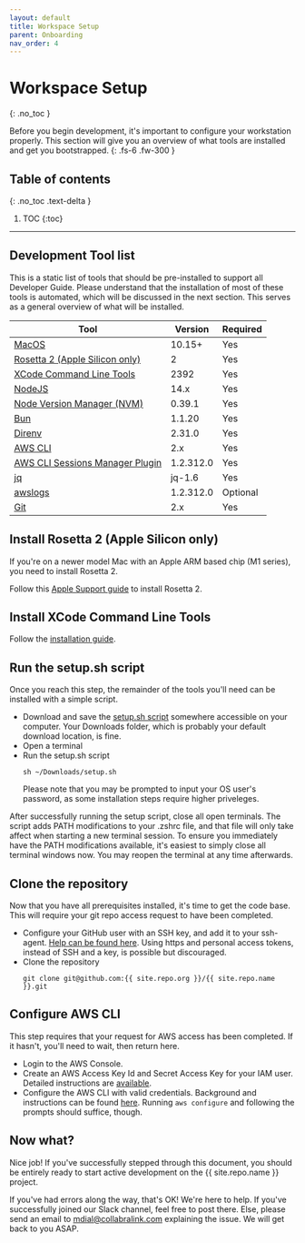 ```yaml
---
layout: default
title: Workspace Setup
parent: Onboarding
nav_order: 4
---
```


# Workspace Setup
{: .no_toc }

Before you begin development, it's important to configure your workstation properly. This section will give you an overview of what tools are installed and get you bootstrapped.
{: .fs-6 .fw-300 }

## Table of contents
{: .no_toc .text-delta }

1. TOC
{:toc}
---

## Development Tool list
This is a static list of tools that should be pre-installed to support all Developer Guide. Please understand that the installation of most of these tools is automated, which will be discussed in the next section.  This serves as a general overview of what will be installed.

| Tool                                                                              | Version   | Required |
| --------------------------------------------------------------------------------- | --------- | -------- |
| [MacOS](https://www.apple.com/macos/monterey/)                                    | 10.15+    | Yes      |
| [Rosetta 2 (Apple Silicon only)](https://support.apple.com/en-us/HT211861)        | 2         | Yes      |
| [XCode Command Line Tools](https://mac.install.guide/commandlinetools/index.html) | 2392      | Yes      |
| [NodeJS](https://nodejs.org/en/)                                                  | 14.x      | Yes      |
| [Node Version Manager (NVM)](https://github.com/nvm-sh/nvm)                       | 0.39.1    | Yes      |
| [Bun](https://bun.sh/)                                                            | 1.1.20    | Yes      |
| [Direnv](https://direnv/)                                                         | 2.31.0    | Yes      |
| [AWS CLI ](https://aws.amazon.com/cli/)                                           | 2.x       | Yes      |
| [AWS CLI Sessions Manager Plugin][ssmpluginlink]                                  | 1.2.312.0 | Yes      |
| [jq](https://stedolan.github.io/jq/)                                              | jq-1.6    | Yes      |
| [awslogs](https://github.com/jorgebastida/awslogs)                                | 1.2.312.0 | Optional |
| [Git](https://git-scm.com/)                                                       | 2.x       | Yes      |

[ssmpluginlink]: https://docs.aws.amazon.com/systems-manager/latest/userguide/session-manager-working-with-install-plugin.html


## Install Rosetta 2 (Apple Silicon only)

If you're on a newer model Mac with an Apple ARM based chip (M1 series), you need to install Rosetta 2.

Follow this [Apple Support guide](https://support.apple.com/en-us/HT211861) to install Rosetta 2.

## Install XCode Command Line Tools

Follow the [installation guide](https://mac.install.guide/commandlinetools/index.html).

## Run the setup.sh script

Once you reach this step, the remainder of the tools you'll need can be installed with a simple script.

- Download and save the [setup.sh script](../../../assets/setup.sh) somewhere accessible on your computer. Your Downloads folder, which is probably your default download location, is fine.
- Open a terminal
- Run the setup.sh script
  ```
  sh ~/Downloads/setup.sh
  ```
  Please note that you may be prompted to input your OS user's password, as some installation steps require higher priveleges.

After successfully running the setup script, close all open terminals. The script adds PATH modifications to your .zshrc file, and that file will only take affect when starting a new terminal session. To ensure you immediately have the PATH modifications available, it's easiest to simply close all terminal windows now. You may reopen the terminal at any time afterwards.

## Clone the repository

Now that you have all prerequisites installed, it's time to get the code base. This will require your git repo access request to have been completed.

- Configure your GitHub user with an SSH key, and add it to your ssh-agent. [Help can be found here](https://docs.github.com/en/authentication/connecting-to-github-with-ssh/generating-a-new-ssh-key-and-adding-it-to-the-ssh-agent). Using https and personal access tokens, instead of SSH and a key, is possible but discouraged.
- Clone the repository
  ```
  git clone git@github.com:{{ site.repo.org }}/{{ site.repo.name }}.git
  ```

## Configure AWS CLI

This step requires that your request for AWS access has been completed. If it hasn't, you'll need to wait, then return here.

- Login to the AWS Console.
- Create an AWS Access Key Id and Secret Access Key for your IAM user. Detailed instructions are [available](https://docs.aws.amazon.com/IAM/latest/UserGuide/id_credentials_access-keys.html#Using_CreateAccessKey).
- Configure the AWS CLI with valid credentials. Background and instructions can be found [here](https://docs.aws.amazon.com/cli/latest/userguide/cli-chap-configure.html). Running `aws configure` and following the prompts should suffice, though.

## Now what?

Nice job! If you've successfully stepped through this document, you should be entirely ready to start active development on the {{ site.repo.name }} project.

If you've had errors along the way, that's OK! We're here to help. If you've successfully joined our Slack channel, feel free to post there.  Else, please send an email to mdial@collabralink.com explaining the issue. We will get back to you ASAP.

